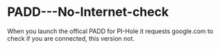 # PADD---No-Internet-check
When you launch the offical PADD for PI-Hole it requests google.com to check if you are connected, this version not.
